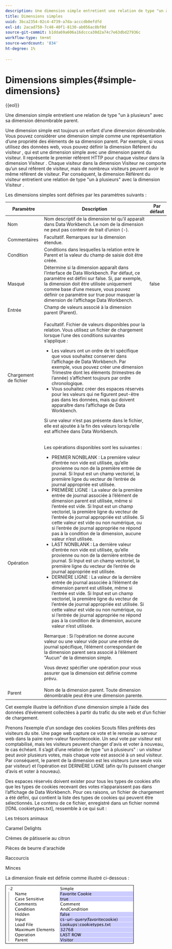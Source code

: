 ```yaml
---
description: Une dimension simple entretient une relation de type "un à plusieurs" avec sa dimension dénombrable parent.
title: Dimensions simples
uuid: 3bca2354-02c4-4739-a7da-acccdb0efdfd
exl-id: 2acad750-7c48-40f1-8130-ab056ac8bf0d
source-git-commit: b1dda69a606a16dccca30d2a74c7e63dbd27936c
workflow-type: tm+mt
source-wordcount: '834'
ht-degree: 1%

---
```


# Dimensions simples{#simple-dimensions}

{{eol}}

Une dimension simple entretient une relation de type &quot;un à plusieurs&quot; avec sa dimension dénombrable parent.

Une dimension simple est toujours un enfant d’une dimension dénombrable. Vous pouvez considérer une dimension simple comme une représentation d’une propriété des éléments de sa dimension parent. Par exemple, si vous utilisez des données web, vous pouvez définir la dimension Référent du visiteur , qui est une dimension simple avec une dimension parent du visiteur. Il représente le premier référent HTTP pour chaque visiteur dans la dimension Visiteur . Chaque visiteur dans la dimension Visiteur ne comporte qu’un seul référent de visiteur, mais de nombreux visiteurs peuvent avoir le même référent de visiteur. Par conséquent, la dimension Référent du visiteur entretient une relation de type &quot;un à plusieurs&quot; avec la dimension Visiteur .

Les dimensions simples sont définies par les paramètres suivants :

<table id="table_E6F729DFA226459DBFC1776CE8CB81F8"> 
 <thead> 
  <tr> 
   <th colname="col1" class="entry"> Paramètre </th> 
   <th colname="col2" class="entry"> Description </th> 
   <th colname="col3" class="entry"> Par défaut </th> 
  </tr> 
 </thead>
 <tbody> 
  <tr> 
   <td colname="col1"> Nom </td> 
   <td colname="col2"> Nom descriptif de la dimension tel qu’il apparaît dans Data Workbench. Le nom de la dimension ne peut pas contenir de trait d’union (-). </td> 
   <td colname="col3"> </td> 
  </tr> 
  <tr> 
   <td colname="col1"> Commentaires </td> 
   <td colname="col2"> Facultatif. Remarques sur la dimension étendue. </td> 
   <td colname="col3"> </td> 
  </tr> 
  <tr> 
   <td colname="col1"> Condition </td> 
   <td colname="col2"> Conditions dans lesquelles la relation entre le Parent et la valeur du champ de saisie doit être créée. </td> 
   <td colname="col3"> </td> 
  </tr> 
  <tr> 
   <td colname="col1"> Masqué </td> 
   <td colname="col2"> Détermine si la dimension apparaît dans l’interface de Data Workbench. Par défaut, ce paramètre est défini sur false. Si, par exemple, la dimension doit être utilisée uniquement comme base d’une mesure, vous pouvez définir ce paramètre sur true pour masquer la dimension de l’affichage Data Workbench. </td> 
   <td colname="col3"> false </td> 
  </tr> 
  <tr> 
   <td colname="col1"> Entrée </td> 
   <td colname="col2"> Champ de valeurs associé à la dimension parent (Parent). </td> 
   <td colname="col3"> </td> 
  </tr> 
  <tr> 
   <td colname="col1"> Chargement de fichier </td> 
   <td colname="col2"> <p>Facultatif. Fichier de valeurs disponibles pour la relation. Vous utilisez un fichier de chargement lorsque l’une des conditions suivantes s’applique : </p> <p> 
     <ul id="ul_056C4A8E46AA479397DC63173C035D5C"> 
      <li id="li_C26EB5A4AB3C4BEB8EB3A217A5A2377E"> Les valeurs ont un ordre de tri spécifique que vous souhaitez conserver dans l’affichage de Data Workbench. Par exemple, vous pouvez créer une dimension Trimestre dont les éléments (trimestres de l’année) s’affichent toujours par ordre chronologique. </li> 
      <li id="li_5D4DF56BC6124D038A7260131B1F3DB3"> Vous souhaitez créer des espaces réservés pour les valeurs qui ne figurent peut-être pas dans les données, mais qui doivent apparaître dans l’affichage de Data Workbench. </li> 
     </ul> </p> <p> Si une valeur n’est pas présente dans le fichier, elle est ajoutée à la fin des valeurs lorsqu’elle est affichée dans Data Workbench. </p> </td> 
   <td colname="col3"> </td> 
  </tr> 
  <tr> 
   <td colname="col1"> Opération </td> 
   <td colname="col2"> <p>Les opérations disponibles sont les suivantes : </p> <p> 
     <ul id="ul_88AE4279413C42609D8B53EC64B5E913"> 
      <li id="li_DD9623D006844BC28B2AAA8E12AA04E1"> PREMIER NONBLANK : La première valeur d’entrée non vide est utilisée, qu’elle provienne ou non de la première entrée de journal. Si Input est un champ vectoriel, la première ligne du vecteur de l’entrée de journal appropriée est utilisée. </li> 
      <li id="li_0FBE7F0B7B9744D994ECEDAA08F0045C"> PREMIÈRE LIGNE : La valeur de la première entrée de journal associée à l’élément de dimension parent est utilisée, même si l’entrée est vide. Si Input est un champ vectoriel, la première ligne du vecteur de l’entrée de journal appropriée est utilisée. Si cette valeur est vide ou non numérique, ou si l’entrée de journal appropriée ne répond pas à la condition de la dimension, aucune valeur n’est utilisée. </li> 
      <li id="li_C17190BC699D4A099DC5326C07D1044D"> LAST NONBLANK : La dernière valeur d’entrée non vide est utilisée, qu’elle provienne ou non de la dernière entrée de journal. Si Input est un champ vectoriel, la première ligne du vecteur de l’entrée de journal appropriée est utilisée. </li> 
      <li id="li_00BAE86F12004C098F6A455908DB7062"> DERNIÈRE LIGNE : La valeur de la dernière entrée de journal associée à l’élément de dimension parent est utilisée, même si l’entrée est vide. Si Input est un champ vectoriel, la première ligne du vecteur de l’entrée de journal appropriée est utilisée. Si cette valeur est vide ou non numérique, ou si l’entrée de journal appropriée ne répond pas à la condition de la dimension, aucune valeur n’est utilisée. </li> 
     </ul> </p> <p> <p>Remarque : Si l’opération ne donne aucune valeur ou une valeur vide pour une entrée de journal spécifique, l’élément correspondant de la dimension parent sera associé à l’élément "Aucun" de la dimension simple. </p> </p> <p> Vous devez spécifier une opération pour vous assurer que la dimension est définie comme prévu. </p> </td> 
   <td colname="col3"> </td> 
  </tr> 
  <tr> 
   <td colname="col1"> Parent </td> 
   <td colname="col2"> Nom de la dimension parent. Toute dimension dénombrable peut être une dimension parente. </td> 
   <td colname="col3"> </td> 
  </tr> 
 </tbody> 
</table>

Cet exemple illustre la définition d’une dimension simple à l’aide des données d’événement collectées à partir du trafic du site web et d’un fichier de chargement.

Prenons l’exemple d’un sondage des cookies Scouts filles préférés des visiteurs du site. Une page web capture ce vote et le renvoie au serveur web dans la paire nom-valeur favoritecookie. Un seul vote par visiteur est comptabilisé, mais les visiteurs peuvent changer d&#39;avis et voter à nouveau, le cas échéant. Il s’agit d’une relation de type &quot;un à plusieurs&quot; : un visiteur peut avoir plusieurs votes, mais chaque vote est associé à un seul visiteur. Par conséquent, le parent de la dimension est les visiteurs (une seule voix par visiteur) et l’opération est DERNIÈRE LIGNE (afin qu’ils puissent changer d’avis et voter à nouveau).

Des espaces réservés doivent exister pour tous les types de cookies afin que les types de cookies recevant des votes n’apparaissent pas dans l’affichage de Data Workbench. Pour ces raisons, un fichier de chargement a été défini, qui contient la liste des types de cookies qui peuvent être sélectionnés. Le contenu de ce fichier, enregistré dans un fichier nommé [!DNL cookietypes.txt], ressemble à ce qui suit :

Les trésors animaux

Caramel Delights

Crèmes de pâtisserie au citron

Pièces de beurre d&#39;arachide

Raccourcis

Minces

La dimension finale est définie comme illustré ci-dessous :

![](assets/cfg_Transformation_Dim_Simple.png)

